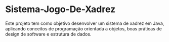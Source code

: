 # Sistema-Jogo-De-Xadrez
Este projeto tem como objetivo desenvolver um sistema de xadrez em Java, aplicando conceitos de programação orientada a objetos, boas práticas de design de software e estrutura de dados.
